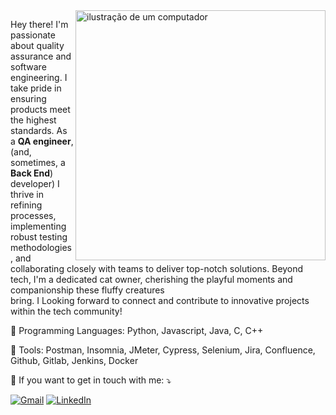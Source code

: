 <img src="https://raw.githubusercontent.com/MicaelliMedeiros/micaellimedeiros/master/image/computer-illustration.png" alt="ilustração de um computador" min-width="400px" max-width="400px" width="400px" align="right">

<p align="left">
  
  Hey there! I'm passionate about quality assurance and software engineering. I take pride in ensuring products meet the highest standards. As a <strong>QA engineer</strong>, (and, sometimes, a  <strong>Back End</strong>) developer) I thrive in refining processes, implementing robust testing methodologies, and collaborating closely with teams to deliver top-notch solutions. Beyond tech, I'm a dedicated cat owner, cherishing the playful moments and companionship these fluffy creatures          
  bring. I Looking forward to connect and contribute to innovative projects within the tech community!
</p>

<p align="left">
  🦄 Programming Languages: Python, Javascript, Java, C, C++
</p>

<p align="left">
  💼 Tools: Postman, Insomnia, JMeter, Cypress, Selenium, Jira, Confluence, Github, Gitlab, Jenkins, Docker
</p>

<p align="left">
  💌 If you want to get in touch with me: ⤵️
</p>

<p align="left">
  <a href="#" title="Gmail">
  <img src="https://img.shields.io/badge/-Gmail-FF0000?style=flat-square&labelColor=FF0000&logo=gmail&logoColor=white&link=gabrielbarretofreedom@gmail.com" alt="Gmail"/></a>

  <a href="#" title="LinkedIn">
  <img src="https://img.shields.io/badge/-Linkedin-0e76a8?style=flat-square&logo=Linkedin&logoColor=white&link=www.linkedin.com/in/gabriel-stone" alt="LinkedIn"/></a>
</p>
